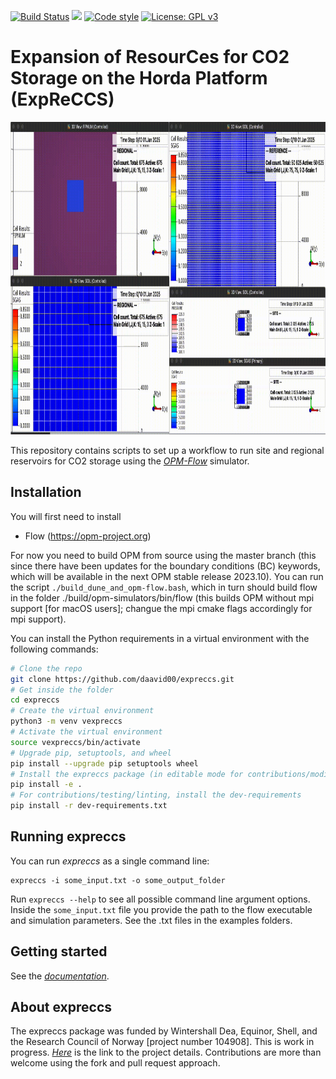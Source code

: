 [![Build Status](https://github.com/daavid00/expreccs/actions/workflows/CI.yml/badge.svg)](https://github.com/daavid00/expreccs/actions/workflows/CI.yml)
<a href="https://www.python.org/"><img src="https://img.shields.io/badge/python-3.8%20|%203.9%20|%203.10-blue.svg"></a>
[![Code style](https://img.shields.io/badge/code%20style-black-000000.svg)](https://github.com/ambv/black)
[![License: GPL v3](https://img.shields.io/badge/License-GPLv3-blue.svg)](https://www.gnu.org/licenses/gpl-3.0)

# Expansion of ResourCes for CO2 Storage on the Horda Platform (ExpReCCS)

<img src="docs/text/figs/expreccs.gif" width="830" height="500">

This repository contains scripts to set up a workflow to run site and regional reservoirs
for CO2 storage using the [_OPM-Flow_](https://opm-project.org/?page_id=19) simulator.

## Installation
You will first need to install
* Flow (https://opm-project.org)

For now you need to build OPM from source using the master branch (this since there have been updates for
the boundary conditions (BC) keywords, which will be available in the next OPM stable release 2023.10). 
You can run the script `./build_dune_and_opm-flow.bash`, which in turn should build flow in the folder 
./build/opm-simulators/bin/flow (this builds OPM without mpi support [for macOS users]; changue
the mpi cmake flags accordingly for mpi support).

You can install the Python requirements in a virtual environment with the following commands:

```bash
# Clone the repo
git clone https://github.com/daavid00/expreccs.git
# Get inside the folder
cd expreccs
# Create the virtual environment
python3 -m venv vexpreccs
# Activate the virtual environment
source vexpreccs/bin/activate
# Upgrade pip, setuptools, and wheel
pip install --upgrade pip setuptools wheel
# Install the expreccs package (in editable mode for contributions/modifications; otherwise, pip install .)
pip install -e .
# For contributions/testing/linting, install the dev-requirements
pip install -r dev-requirements.txt
``` 

## Running expreccs
You can run _expreccs_ as a single command line:
```
expreccs -i some_input.txt -o some_output_folder
```
Run `expreccs --help` to see all possible command line 
argument options. Inside the `some_input.txt` file you provide the path to the
flow executable and simulation parameters. See the .txt files in the examples
folders.

## Getting started
See the [_documentation_](https://daavid00.github.io/expreccs/introduction.html). 

## About expreccs
The expreccs package was funded by Wintershall Dea, Equinor, Shell, and the Research Council of Norway [project number 104908].
This is work in progress. [_Here_](https://www.norceresearch.no/en/projects/expansion-of-resources-for-co2-storage-on-the-horda-platform-expreccs) is the link to the project details.
Contributions are more than welcome using the fork and pull request approach.